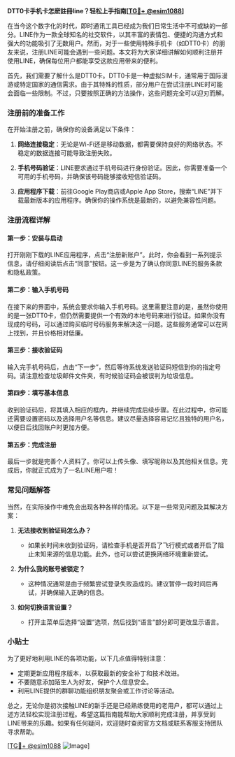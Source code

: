 **DTT0卡手机卡怎麽註冊line？轻松上手指南[[TG💪+ @esim1088](https://t.me/s/esim1088)]**

在当今这个数字化的时代，即时通讯工具已经成为我们日常生活中不可或缺的一部分。LINE作为一款全球知名的社交软件，以其丰富的表情包、便捷的沟通方式和强大的功能吸引了无数用户。然而，对于一些使用特殊手机卡（如DTT0卡）的朋友来说，注册LINE可能会遇到一些问题。本文将为大家详细讲解如何顺利注册并使用LINE，确保每位用户都能享受这款应用带来的便利。

首先，我们需要了解什么是DTT0卡。DTT0卡是一种虚拟SIM卡，通常用于国际漫游或特定国家的通信需求。由于其特殊的性质，部分用户在尝试注册LINE时可能会面临一些限制。不过，只要按照正确的方法操作，这些问题完全可以迎刃而解。

### 注册前的准备工作

在开始注册之前，确保你的设备满足以下条件：

1. **网络连接稳定**：无论是Wi-Fi还是移动数据，都需要保持良好的网络状态。不稳定的数据连接可能导致注册失败。
   
2. **手机号码验证**：LINE要求通过手机号码进行身份验证。因此，你需要准备一个可用的手机号码，并确保该号码能够接收短信验证码。

3. **应用程序下载**：前往Google Play商店或Apple App Store，搜索“LINE”并下载最新版本的应用程序。确保你的操作系统是最新的，以避免兼容性问题。

### 注册流程详解

#### 第一步：安装与启动

打开刚刚下载的LINE应用程序，点击“注册新账户”。此时，你会看到一系列提示信息，请仔细阅读后点击“同意”按钮。这一步是为了确认你同意LINE的服务条款和隐私政策。

#### 第二步：输入手机号码

在接下来的界面中，系统会要求你输入手机号码。这里需要注意的是，虽然你使用的是一张DTT0卡，但仍然需要提供一个有效的本地号码来进行验证。如果你没有现成的号码，可以通过购买临时号码服务来解决这一问题。这些服务通常可以在网上找到，并且价格相对低廉。

#### 第三步：接收验证码

输入完手机号码后，点击“下一步”，然后等待系统发送验证码短信到你的指定号码。请注意检查垃圾邮件文件夹，有时候验证码会被误判为垃圾信息。

#### 第四步：填写基本信息

收到验证码后，将其填入相应的框内，并继续完成后续步骤。在此过程中，你可能还需要设置密码以及选择用户名等信息。建议尽量选择容易记忆且独特的用户名，以便日后找回账户时更加方便。

#### 第五步：完成注册

最后一步就是完善个人资料了。你可以上传头像、填写昵称以及其他相关信息。完成后，你就正式成为了一名LINE用户啦！

### 常见问题解答

当然，在实际操作中难免会出现各种各样的情况。以下是一些常见问题及其解决方案：

1. **无法接收到验证码怎么办？**
   - 如果长时间未收到验证码，请检查手机是否开启了飞行模式或者开启了阻止未知来源的信息功能。此外，也可以尝试更换网络环境重新尝试。

2. **为什么我的账号被锁定？**
   - 这种情况通常是由于频繁尝试登录失败造成的。建议暂停一段时间后再试，并确保输入正确的信息。

3. **如何切换语言设置？**
   - 打开主菜单后选择“设置”选项，然后找到“语言”部分即可更改显示语言。

### 小贴士

为了更好地利用LINE的各项功能，以下几点值得特别注意：
- 定期更新应用程序版本，以获取最新的安全补丁和技术改进。
- 不要随意添加陌生人为好友，保护个人信息安全。
- 利用LINE提供的群聊功能组织朋友聚会或工作讨论等活动。

总之，无论你是初次接触LINE的新手还是已经熟练使用的老用户，都可以通过上述方法轻松实现注册过程。希望这篇指南能帮助大家顺利完成注册，并享受到LINE带来的乐趣。如果有任何疑问，欢迎随时查阅官方文档或联系客服支持团队寻求帮助。

[[TG💪+ @esim1088](https://t.me/s/esim1088) ![Image](https://i.postimg.cc/4NQfJmqS/Snipaste-2025-05-13-00-14-12.png)]